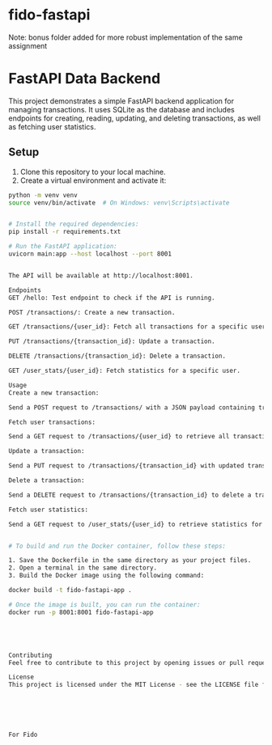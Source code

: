 # fido-fastapi
Note: bonus folder added for more robust implementation of the same assignment

# FastAPI Data Backend

This project demonstrates a simple FastAPI backend application for managing transactions. It uses SQLite as the database and includes endpoints for creating, reading, updating, and deleting transactions, as well as fetching user statistics.

## Setup

1. Clone this repository to your local machine.
2. Create a virtual environment and activate it:

```bash
python -m venv venv
source venv/bin/activate  # On Windows: venv\Scripts\activate


# Install the required dependencies:
pip install -r requirements.txt

# Run the FastAPI application:
uvicorn main:app --host localhost --port 8001


The API will be available at http://localhost:8001.

Endpoints
GET /hello: Test endpoint to check if the API is running.

POST /transactions/: Create a new transaction.

GET /transactions/{user_id}: Fetch all transactions for a specific user.

PUT /transactions/{transaction_id}: Update a transaction.

DELETE /transactions/{transaction_id}: Delete a transaction.

GET /user_stats/{user_id}: Fetch statistics for a specific user.

Usage
Create a new transaction:

Send a POST request to /transactions/ with a JSON payload containing transaction details.

Fetch user transactions:

Send a GET request to /transactions/{user_id} to retrieve all transactions for a specific user.

Update a transaction:

Send a PUT request to /transactions/{transaction_id} with updated transaction details.

Delete a transaction:

Send a DELETE request to /transactions/{transaction_id} to delete a transaction.

Fetch user statistics:

Send a GET request to /user_stats/{user_id} to retrieve statistics for a specific user.


# To build and run the Docker container, follow these steps:

1. Save the Dockerfile in the same directory as your project files.
2. Open a terminal in the same directory.
3. Build the Docker image using the following command:

docker build -t fido-fastapi-app .

# Once the image is built, you can run the container:
docker run -p 8001:8001 fido-fastapi-app





Contributing
Feel free to contribute to this project by opening issues or pull requests. Contributions are welcome!

License
This project is licensed under the MIT License - see the LICENSE file for details.






For Fido
